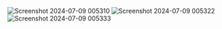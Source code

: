 ![Screenshot 2024-07-09 005310](https://github.com/TinaRani2003/E-Commerce/assets/160511456/ae984d26-edcc-47de-972f-f6b8de4f0e74)              ![Screenshot 2024-07-09 005322](https://github.com/TinaRani2003/E-Commerce/assets/160511456/419ad0ae-13e3-4a3a-8009-83cb4237acec)  ![Screenshot 2024-07-09 005333](https://github.com/TinaRani2003/E-Commerce/assets/160511456/1c3ecea7-b5ff-41ea-ac76-00cbcafcc918)
